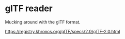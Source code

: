 # glTF reader
Mucking around with the glTF format.

https://registry.khronos.org/glTF/specs/2.0/glTF-2.0.html
